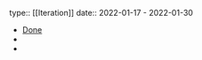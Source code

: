 type:: [[Iteration]]
date:: 2022-01-17 - 2022-01-30

- [Done](https://github.com/users/Xuanwo/projects/2/views/1?filterQuery=iteration%3A%22Iteration+5%22)
-
-